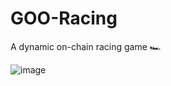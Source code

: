 # GOO-Racing
 A dynamic on-chain racing game 🏎️

![image](https://user-images.githubusercontent.com/101215230/192173047-7efd7fa4-6684-4cf6-b19a-cccf08b0f622.png)
